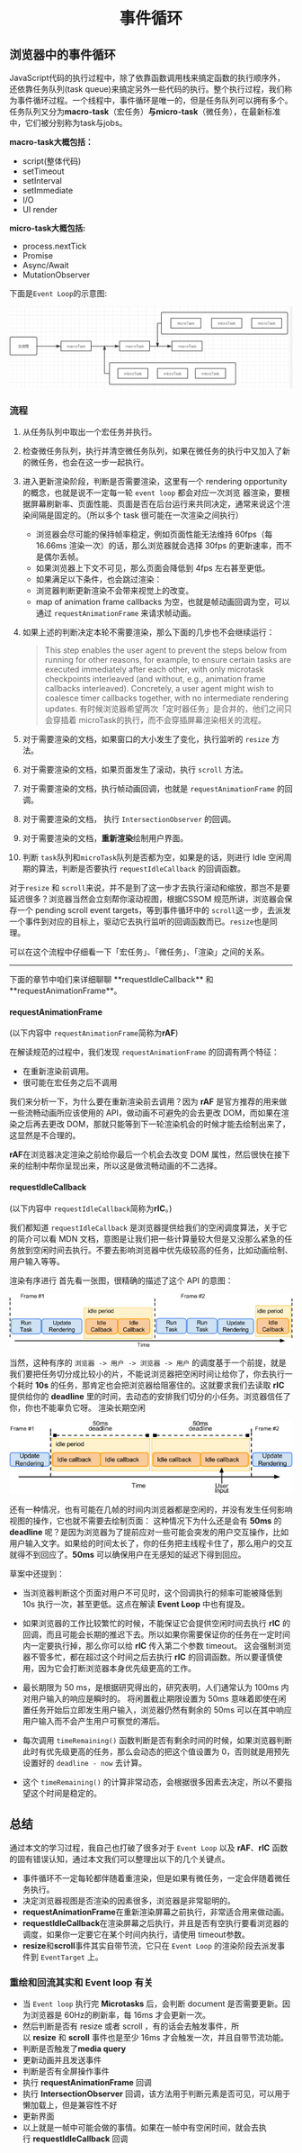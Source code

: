 # <center>事件循环</center>

## 浏览器中的事件循环

JavaScript代码的执行过程中，除了依靠函数调用栈来搞定函数的执行顺序外，还依靠任务队列(task queue)来搞定另外一些代码的执行。整个执行过程，我们称为事件循环过程。一个线程中，事件循环是唯一的，但是任务队列可以拥有多个。任务队列又分为**macro-task**（宏任务）**与micro-task**（微任务），在最新标准中，它们被分别称为task与jobs。

**macro-task大概包括：**

* script(整体代码)
* setTimeout
* setInterval
* setImmediate
* I/O
* UI render

**micro-task大概包括:**

* process.nextTick
* Promise
* Async/Await
* MutationObserver

下面是`Event Loop`的示意图:

![event-loop](./image/event-loop.png)



### 流程

1. 从任务队列中取出一个宏任务并执行。

2. 检查微任务队列，执行并清空微任务队列，如果在微任务的执行中又加入了新的微任务，也会在这一步一起执行。

3. 进入更新渲染阶段，判断是否需要渲染，这里有一个 rendering opportunity 的概念，也就是说不一定每一轮 `event loop` 都会对应一次浏览 器渲染，要根据屏幕刷新率、页面性能、页面是否在后台运行来共同决定，通常来说这个渲染间隔是固定的。（所以多个 task 很可能在一次渲染之间执行）

	* 浏览器会尽可能的保持帧率稳定，例如页面性能无法维持 60fps（每 16.66ms 渲染一次）的话，那么浏览器就会选择 30fps 的更新速率，而不是偶尔丢帧。
	* 如果浏览器上下文不可见，那么页面会降低到 4fps 左右甚至更低。
	* 如果满足以下条件，也会跳过渲染：
	 * 浏览器判断更新渲染不会带来视觉上的改变。
	 * map of animation frame callbacks 为空，也就是帧动画回调为空，可以通过 `requestAnimationFrame` 来请求帧动画。
 
4. 如果上述的判断决定本轮不需要渲染，那么下面的几步也不会继续运行：

	> This step enables the user agent to prevent the steps below from running for other reasons, for example, to ensure certain tasks are executed immediately after each other, with only microtask checkpoints interleaved (and without, e.g., animation frame callbacks interleaved). Concretely, a user agent might wish to coalesce timer callbacks together, with no intermediate rendering updates. 有时候浏览器希望两次「定时器任务」是合并的，他们之间只会穿插着 microTask的执行，而不会穿插屏幕渲染相关的流程。


5. 对于需要渲染的文档，如果窗口的大小发生了变化，执行监听的 `resize` 方法。

6. 对于需要渲染的文档，如果页面发生了滚动，执行 `scroll` 方法。

7. 对于需要渲染的文档，执行帧动画回调，也就是 `requestAnimationFrame` 的回调。

8. 对于需要渲染的文档， 执行 `IntersectionObserver` 的回调。

9. 对于需要渲染的文档，**重新渲染**绘制用户界面。

10. 判断 `task`队列和`microTask`队列是否都为空，如果是的话，则进行 Idle 空闲周期的算法，判断是否要执行 `requestIdleCallback` 的回调函数。

对于`resize` 和 `scroll`来说，并不是到了这一步才去执行滚动和缩放，那岂不是要延迟很多？浏览器当然会立刻帮你滚动视图，根据CSSOM 规范所讲，浏览器会保存一个 pending scroll event targets，等到事件循环中的 `scroll`这一步，去派发一个事件到对应的目标上，驱动它去执行监听的回调函数而已。`resize`也是同理。

可以在这个流程中仔细看一下「宏任务」、「微任务」、「渲染」之间的关系。

<hr>
下面的章节中咱们来详细聊聊 **requestIdleCallback** 和 **requestAnimationFrame**。

#### requestAnimationFrame

(以下内容中 `requestAnimationFrame`简称为**rAF**)

在解读规范的过程中，我们发现 `requestAnimationFrame` 的回调有两个特征：

- 在重新渲染前调用。
- 很可能在宏任务之后不调用

我们来分析一下，为什么要在重新渲染前去调用？因为 **rAF** 是官方推荐的用来做一些流畅动画所应该使用的 API，做动画不可避免的会去更改 DOM，而如果在渲染之后再去更改 DOM，那就只能等到下一轮渲染机会的时候才能去绘制出来了，这显然是不合理的。

**rAF**在浏览器决定渲染之前给你最后一个机会去改变 DOM 属性，然后很快在接下来的绘制中帮你呈现出来，所以这是做流畅动画的不二选择。

#### requestIdleCallback

(以下内容中 `requestIdleCallback`简称为**rIC**。)

我们都知道 `requestIdleCallback` 是浏览器提供给我们的空闲调度算法，关于它的简介可以看 MDN 文档，意图是让我们把一些计算量较大但是又没那么紧急的任务放到空闲时间去执行。不要去影响浏览器中优先级较高的任务，比如动画绘制、用户输入等等。

渲染有序进行
首先看一张图，很精确的描述了这个 API 的意图：

![渲染有序进行](./image/render-orderly.png)

当然，这种有序的 `浏览器 -> 用户 -> 浏览器 -> 用户` 的调度基于一个前提，就是我们要把任务切分成比较小的片，不能说浏览器把空闲时间让给你了，你去执行一个耗时 **10s** 的任务，那肯定也会把浏览器给阻塞住的。这就要求我们去读取 **rIC** 提供给你的 **deadline** 里的时间，去动态的安排我们切分的小任务。浏览器信任了你，你也不能辜负它呀。
渲染长期空闲

![渲染长期空闲](./image/render-free.png)

还有一种情况，也有可能在几帧的时间内浏览器都是空闲的，并没有发生任何影响视图的操作，它也就不需要去绘制页面：
这种情况下为什么还是会有 **50ms** 的 **deadline** 呢？是因为浏览器为了提前应对一些可能会突发的用户交互操作，比如用户输入文字。如果给的时间太长了，你的任务把主线程卡住了，那么用户的交互就得不到回应了。**50ms** 可以确保用户在无感知的延迟下得到回应。


草案中还提到：


- 当浏览器判断这个页面对用户不可见时，这个回调执行的频率可能被降低到 10s 执行一次，甚至更低。这点在解读 **Event Loop** 中也有提及。


- 如果浏览器的工作比较繁忙的时候，不能保证它会提供空闲时间去执行 **rIC** 的回调，而且可能会长期的推迟下去。所以如果你需要保证你的任务在一定时间内一定要执行掉，那么你可以给 **rIC** 传入第二个参数 timeout。
这会强制浏览器不管多忙，都在超过这个时间之后去执行 **rIC** 的回调函数。所以要谨慎使用，因为它会打断浏览器本身优先级更高的工作。


- 最长期限为 50 ms，是根据研究得出的，研究表明，人们通常认为 100ms 内对用户输入的响应是瞬时的。 将闲置截止期限设置为 50ms 意味着即使在闲置任务开始后立即发生用户输入，浏览器仍然有剩余的 50ms 可以在其中响应用户输入而不会产生用户可察觉的滞后。


- 每次调用 `timeRemaining()` 函数判断是否有剩余时间的时候，如果浏览器判断此时有优先级更高的任务，那么会动态的把这个值设置为 0，否则就是用预先设置好的 `deadline - now` 去计算。


- 这个 `timeRemaining()` 的计算非常动态，会根据很多因素去决定，所以不要指望这个时间是稳定的。

## 总结
通过本文的学习过程，我自己也打破了很多对于 `Event Loop` 以及 **rAF**、**rIC** 函数的固有错误认知，通过本文我们可以整理出以下的几个关键点。

- 事件循环不一定每轮都伴随着重渲染，但是如果有微任务，一定会伴随着微任务执行。
- 决定浏览器视图是否渲染的因素很多，浏览器是非常聪明的。
- **requestAnimationFrame**在重新渲染屏幕之前执行，非常适合用来做动画。
- **requestIdleCallback**在渲染屏幕之后执行，并且是否有空执行要看浏览器的调度，如果你一定要它在某个时间内执行，请使用 timeout参数。
- **resize**和**scroll**事件其实自带节流，它只在 `Event Loop` 的渲染阶段去派发事件到 `EventTarget` 上。


### 重绘和回流其实和 Event loop 有关
* 当 `Event loop` 执行完 **Microtasks** 后，会判断 document 是否需要更新。因为浏览器是 60Hz的刷新率，每 16ms 才会更新一次。
* 然后判断是否有 resize 或者 scroll ，有的话会去触发事件，所以 **resize** 和 **scroll** 事件也是至少 16ms 才会触发一次，并且自带节流功能。
* 判断是否触发了**media query**
* 更新动画并且发送事件
* 判断是否有全屏操作事件
* 执行 **requestAnimationFrame** 回调
* 执行 **IntersectionObserver** 回调，该方法用于判断元素是否可见，可以用于懒加载上，但是兼容性不好
* 更新界面
* 以上就是一帧中可能会做的事情。如果在一帧中有空闲时间，就会去执行 **requestIdleCallback** 回调